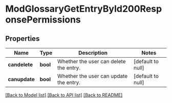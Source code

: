 # ModGlossaryGetEntryById200ResponsePermissions

## Properties

Name | Type | Description | Notes
------------ | ------------- | ------------- | -------------
**candelete** | **bool** | Whether the user can delete the entry. | [default to null]
**canupdate** | **bool** | Whether the user can update the entry. | [default to null]

[[Back to Model list]](../README.md#documentation-for-models) [[Back to API list]](../README.md#documentation-for-api-endpoints) [[Back to README]](../README.md)


